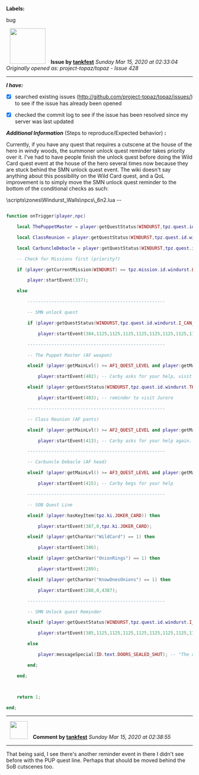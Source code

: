 **Labels:**

bug



<a href="https://github.com/tankfest"><img src="https://avatars1.githubusercontent.com/u/37684138?v=4" width="96" height="96" hspace="10"></img></a> **Issue by [tankfest](https://github.com/tankfest)**
_Sunday Mar 15, 2020 at 02:33:04_
_Originally opened as: project-topaz/topaz - Issue 428_

----

<!-- place 'x' mark between square [] brackets to checkmark box -->
**_I have:_**

- [x] searched existing issues (http://github.com/project-topaz/topaz/issues/) to see if the issue has already been opened
- [x] checked the commit log to see if the issue has been resolved since my server was last updated

**_Additional Information_** (Steps to reproduce/Expected behavior) **:** 
Currently, if you have any quest that requires a cutscene at the house of the hero in windy woods, the summoner unlock quest reminder takes priority over it.  I've had to have people finish the unlock quest before doing the Wild Card quest event at the house of the hero several times now because they are stuck behind the SMN unlock quest event.  The wiki doesn't say anything about this possibility on the Wild Card quest, and a QoL improvement is to simply move the SMN unlock quest reminder to the bottom of the conditional checks as such:

\scripts\zones\Windurst_Walls\npcs\\_6n2.lua --
```lua
function onTrigger(player,npc)
    local ThePuppetMaster = player:getQuestStatus(WINDURST,tpz.quest.id.windurst.THE_PUPPET_MASTER);
    local ClassReunion = player:getQuestStatus(WINDURST,tpz.quest.id.windurst.CLASS_REUNION);
    local CarbuncleDebacle = player:getQuestStatus(WINDURST,tpz.quest.id.windurst.CARBUNCLE_DEBACLE);
    -- Check for Missions first (priority?)
    if (player:getCurrentMission(WINDURST) == tpz.mission.id.windurst.LOST_FOR_WORDS and player:getCharVar("MissionStatus") == 5) then
        player:startEvent(337);
    else
        ----------------------------------------------------
        -- SMN unlock quest
        if (player:getQuestStatus(WINDURST,tpz.quest.id.windurst.I_CAN_HEAR_A_RAINBOW) == QUEST_AVAILABLE and player:getMainLvl() >= 15 and player:hasItem(1125)) then
            player:startEvent(384,1125,1125,1125,1125,1125,1125,1125,1125);
        ----------------------------------------------------
        -- The Puppet Master (AF weapon)
        elseif (player:getMainLvl() >= AF1_QUEST_LEVEL and player:getMainJob() == tpz.job.SMN and ThePuppetMaster == QUEST_AVAILABLE and player:needToZone() == false and ClassReunion ~= QUEST_ACCEPTED and CarbuncleDebacle ~= QUEST_ACCEPTED) then -- you need to be on SMN as well to repeat the quest
            player:startEvent(402); -- Carby asks for your help, visit Juroro
        elseif (player:getQuestStatus(WINDURST,tpz.quest.id.windurst.THE_PUPPET_MASTER) == QUEST_ACCEPTED and player:getCharVar("ThePuppetMasterProgress") == 1) then
            player:startEvent(403); -- reminder to visit Juroro
        ----------------------------------------------------
        -- Class Reunion (AF pants)
        elseif (player:getMainLvl() >= AF2_QUEST_LEVEL and player:getMainJob() == tpz.job.SMN and ThePuppetMaster == QUEST_COMPLETED and ClassReunion == QUEST_AVAILABLE and player:needToZone() == false) then
            player:startEvent(413); -- Carby asks for your help again.
        ----------------------------------------------------
        -- Carbuncle Debacle (AF head)
        elseif (player:getMainLvl() >= AF3_QUEST_LEVEL and player:getMainJob() == tpz.job.SMN and ClassReunion == QUEST_COMPLETED and CarbuncleDebacle == QUEST_AVAILABLE and player:needToZone() == false) then
            player:startEvent(415); -- Carby begs for your help
        ----------------------------------------------------
		-- SOB Quest Line
        elseif (player:hasKeyItem(tpz.ki.JOKER_CARD)) then
            player:startEvent(387,0,tpz.ki.JOKER_CARD);
        elseif (player:getCharVar("WildCard") == 1) then
            player:startEvent(386);
        elseif (player:getCharVar("OnionRings") == 1) then
            player:startEvent(289);
        elseif (player:getCharVar("KnowOnesOnions") == 1) then
            player:startEvent(288,0,4387);
        ----------------------------------------------------
		-- SMN Unlock quest Reminder
        elseif (player:getQuestStatus(WINDURST,tpz.quest.id.windurst.I_CAN_HEAR_A_RAINBOW) == QUEST_ACCEPTED) then
            player:startEvent(385,1125,1125,1125,1125,1125,1125,1125,1125);
        else
            player:messageSpecial(ID.text.DOORS_SEALED_SHUT); -- "The doors are firmly sealed shut."
        end;
    end;

    return 1;
end;
```



----
<a href="https://github.com/tankfest"><img src="https://avatars1.githubusercontent.com/u/37684138?v=4" width="48" height="48" hspace="10"></img></a> **Comment by [tankfest](https://github.com/tankfest)**
_Sunday Mar 15, 2020 at 02:38:55_

----

That being said, I see there's another reminder event in there I didn't see before with the PUP quest line.  Perhaps that should be moved behind the SoB cutscenes too.
